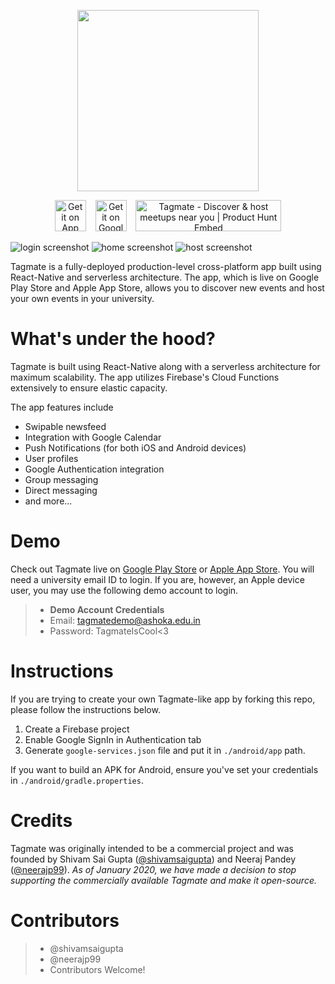 <p align="center">
  <img align="center" src="https://tagmateapp.com/assets/images/tagmate_black.png" width="290"/>
</p>

<p align="center">
<a href='https://apps.apple.com/in/app/tagmate/id1468743902?mt=8'><img alt='Get it on App Store' src='https://tagmateapp.com/assets/images/apple_badge.svg' height="50" /></a> &ensp; <a href='https://play.google.com/store/apps/details?id=com.chillmate&pcampaignid=pcampaignidMKT-Other-global-all-co-prtnr-py-PartBadge-Mar2515-1'><img alt='Get it on Google Play' src='https://tagmateapp.com/assets/images/playstore_badge_str.png' height="50" /></a> &ensp; <a href="https://www.producthunt.com/posts/tagmate?utm_source=badge-featured&utm_medium=badge&utm_souce=badge-tagmate" target="_blank"><img src="https://api.producthunt.com/widgets/embed-image/v1/featured.svg?post_id=167765&theme=light" alt="Tagmate - Discover & host meetups near you | Product Hunt Embed" style="width: 233px; height: 50px;" width="233px" height="50px" /></a> 
</p>

<p align="center">

![login screenshot](https://tagmateapp.com/gifs/login.gif)  ![home screenshot](https://tagmateapp.com/gifs/swipe1.gif) ![host screenshot](https://tagmateapp.com/gifs/host.gif)

</p>

Tagmate is a fully-deployed production-level cross-platform app built using React-Native and serverless architecture. The app, which is live on Google Play Store and Apple App Store, allows you to discover new events and host your own events in your university.

# What's under the hood?

Tagmate is built using React-Native along with a serverless architecture for maximum scalability. The app utilizes Firebase's Cloud Functions extensively to ensure elastic capacity. 

The app features include 

 - Swipable newsfeed
 - Integration with Google Calendar
 - Push Notifications (for both iOS and Android devices)
 - User profiles
 - Google Authentication integration
 - Group messaging
 - Direct messaging
 - and more...

# Demo

Check out Tagmate live on [Google Play Store](https://play.google.com/store/apps/details?id=com.chillmate) or [Apple App Store](https://apps.apple.com/us/app/instajude/id1468743902). You will need a university email ID to login. If you are, however, an Apple device user, you may use the following demo account to login.

>  - **Demo Account Credentials**
>  - Email: tagmatedemo@ashoka.edu.in
>  - Password: TagmateIsCool<3

# Instructions
If you are trying to create your own Tagmate-like app by forking this repo, please follow the instructions below.

1. Create a Firebase project
2. Enable Google SignIn in Authentication tab
3. Generate `google-services.json` file and put it in `./android/app` path.

If you want to build an APK for Android, ensure you've set your credentials in `./android/gradle.properties`.

# Credits
Tagmate was originally intended to be a commercial project and was founded by Shivam Sai Gupta ([@shivamsaigupta](https://github.com/shivamsaigupta)) and Neeraj Pandey ([@neerajp99](https://github.com/neerajp99)). *As of January 2020, we have made a decision to stop supporting the commercially available Tagmate and make it open-source.*

# Contributors
>  - @shivamsaigupta
>  - @neerajp99
>   - Contributors Welcome!
